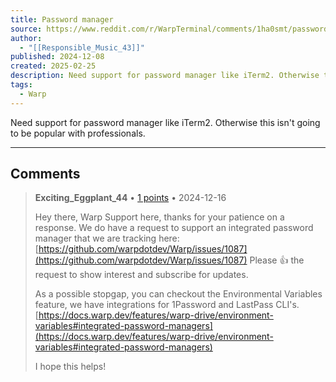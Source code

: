 ```yaml
---
title: Password manager
source: https://www.reddit.com/r/WarpTerminal/comments/1ha0smt/password_manager/
author:
  - "[[Responsible_Music_43]]"
published: 2024-12-08
created: 2025-02-25
description: Need support for password manager like iTerm2. Otherwise this isn't going to be popular with professionals.
tags:
  - Warp
---
```

Need support for password manager like iTerm2. Otherwise this isn't going to be popular with professionals.

---

## Comments

> **Exciting\_Eggplant\_44** • [1 points](https://reddit.com/r/WarpTerminal/comments/1ha0smt/comment/m2e3srp/) • 2024-12-16
> 
> Hey there, Warp Support here, thanks for your patience on a response. We do have a request to support an integrated password manager that we are tracking here: [https://github.com/warpdotdev/Warp/issues/1087](https://github.com/warpdotdev/Warp/issues/1087) Please 👍 the request to show interest and subscribe for updates.
> 
> As a possible stopgap, you can checkout the Environmental Variables feature, we have integrations for 1Password and LastPass CLI's. [https://docs.warp.dev/features/warp-drive/environment-variables#integrated-password-managers](https://docs.warp.dev/features/warp-drive/environment-variables#integrated-password-managers)
> 
> I hope this helps!